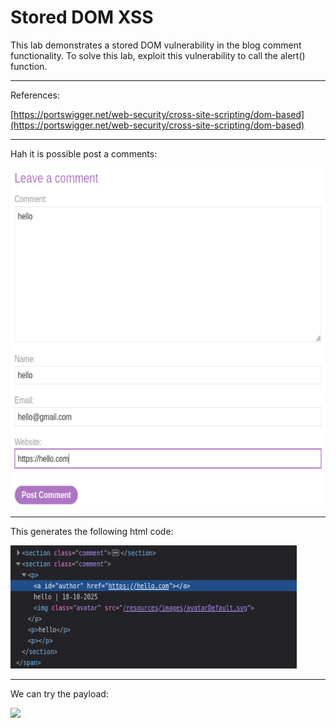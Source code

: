 # Stored DOM XSS
 This lab demonstrates a stored DOM vulnerability in the blog comment functionality. To solve this lab, exploit this vulnerability to call the alert() function.
___________________
 References:
 
[https://portswigger.net/web-security/cross-site-scripting/dom-based](https://portswigger.net/web-security/cross-site-scripting/dom-based)
 ____________
 Hah it is possible post a comments:

 
![Alt Text](Screenshot%202025-10-18%20151833.png)
 ______________
This generates the following html code:


 ![Alt Text (Description of the image)](image1.png)
 _______________

 We can try the payload:
 
</title><img src=1 onerror=alert()
 ____________
 

 
 
 
